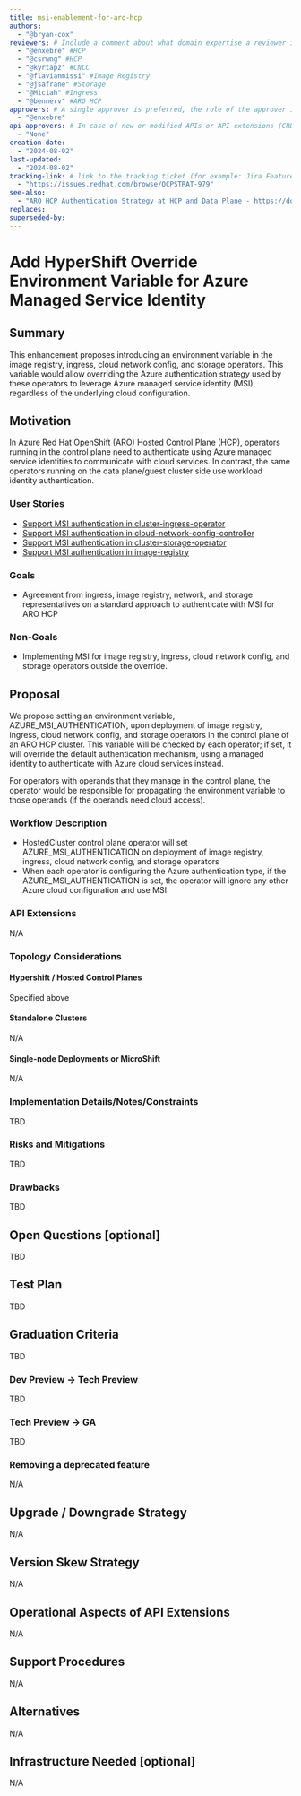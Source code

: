 ```yaml
---
title: msi-enablement-for-aro-hcp
authors:
  - "@bryan-cox"
reviewers: # Include a comment about what domain expertise a reviewer is expected to bring and what area of the enhancement you expect them to focus on. For example: - "@networkguru, for networking aspects, please look at IP bootstrapping aspect"
  - "@enxebre" #HCP
  - "@csrwng" #HCP
  - "@kyrtapz" #CNCC
  - "@flavianmissi" #Image Registry
  - "@jsafrane" #Storage
  - "@Miciah" #Ingress
  - "@bennerv" #ARO HCP
approvers: # A single approver is preferred, the role of the approver is to raise important questions, help ensure the enhancement receives reviews from all applicable areas/SMEs, and determine when consensus is achieved such that the EP can move forward to implementation.  Having multiple approvers makes it difficult to determine who is responsible for the actual approval.
  - "@enxebre"
api-approvers: # In case of new or modified APIs or API extensions (CRDs, aggregated apiservers, webhooks, finalizers). If there is no API change, use "None"
  - "None"
creation-date: 
  - "2024-08-02"
last-updated: 
  - "2024-08-02"
tracking-link: # link to the tracking ticket (for example: Jira Feature or Epic ticket) that corresponds to this enhancement
  - "https://issues.redhat.com/browse/OCPSTRAT-979"
see-also:
  - "ARO HCP Authentication Strategy at HCP and Data Plane - https://docs.google.com/document/d/1Z7N2LAnRlgSgrFjjl2absOnkGFsI2TMcbwaW_CA1qek/edit#heading=h.bupciudrwmna"
replaces:
superseded-by:
---
```


# Add HyperShift Override Environment Variable for Azure Managed Service Identity

## Summary

This enhancement proposes introducing an environment variable in the image registry, ingress, cloud network config, 
and storage operators. This variable would allow overriding the Azure authentication strategy used by these operators to 
leverage Azure managed service identity (MSI), regardless of the underlying cloud configuration.

## Motivation

In Azure Red Hat OpenShift (ARO) Hosted Control Plane (HCP), operators running in the control plane need to 
authenticate using Azure managed service identities to communicate with cloud services. In contrast, the same operators 
running on the data plane/guest cluster side use workload identity authentication. 

### User Stories

* [Support MSI authentication in cluster-ingress-operator](https://issues.redhat.com/browse/NE-1504)
* [Support MSI authentication in cloud-network-config-controller](https://issues.redhat.com/browse/SDN-4450)
* [Support MSI authentication in cluster-storage-operator](https://issues.redhat.com/browse/STOR-1748)
* [Support MSI authentication in image-registry](https://issues.redhat.com/browse/IR-460)

### Goals

* Agreement from ingress, image registry, network, and storage representatives on a standard approach to authenticate with MSI for ARO HCP

### Non-Goals

* Implementing MSI for image registry, ingress, cloud network config, and storage operators outside the override.

## Proposal

We propose setting an environment variable, AZURE_MSI_AUTHENTICATION, upon deployment of image registry, ingress, cloud 
network config, and storage operators in the control plane of an ARO HCP cluster. This variable will be checked by each 
operator; if set, it will override the default authentication mechanism, using a managed identity to authenticate with 
Azure cloud services instead.

For operators with operands that they manage in the control plane, the operator would be responsible for propagating the 
environment variable to those operands (if the operands need cloud access).

### Workflow Description

* HostedCluster control plane operator will set AZURE_MSI_AUTHENTICATION on deployment of image registry, ingress, cloud network config, and storage operators
* When each operator is configuring the Azure authentication type, if the AZURE_MSI_AUTHENTICATION is set, the operator will ignore any other Azure cloud configuration and use MSI

### API Extensions

N/A

### Topology Considerations

#### Hypershift / Hosted Control Planes

Specified above

#### Standalone Clusters

N/A

#### Single-node Deployments or MicroShift

N/A

### Implementation Details/Notes/Constraints

TBD

### Risks and Mitigations

TBD

### Drawbacks

TBD

## Open Questions [optional]

TBD

## Test Plan

TBD

## Graduation Criteria

TBD

### Dev Preview -> Tech Preview

TBD

### Tech Preview -> GA

TBD

### Removing a deprecated feature

N/A

## Upgrade / Downgrade Strategy

N/A

## Version Skew Strategy

N/A

## Operational Aspects of API Extensions

N/A

## Support Procedures

N/A

## Alternatives

N/A

## Infrastructure Needed [optional]

N/A
